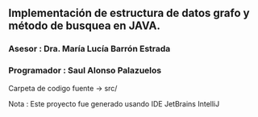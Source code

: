 ## Implementación de estructura de datos grafo y método de busquea en JAVA.

### Asesor : Dra. María Lucía Barrón Estrada
### Programador : Saul Alonso Palazuelos

Carpeta de codigo fuente -> src/ <br/>

Nota : Este proyecto fue generado usando IDE JetBrains IntelliJ
